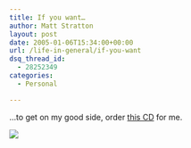 ```yaml
---
title: If you want…
author: Matt Stratton
layout: post
date: 2005-01-06T15:34:00+00:00
url: /life-in-general/if-you-want
dsq_thread_id:
  - 28252349
categories:
  - Personal

---
```

&#8230;to get on my good side, order [this CD][1] for me.

![][2]

 [1]: https://www.cdbaby.com/cd/ballisticedna
 [2]: https://www.cdbaby.com/covers/b/a/ballisticedna.jpg